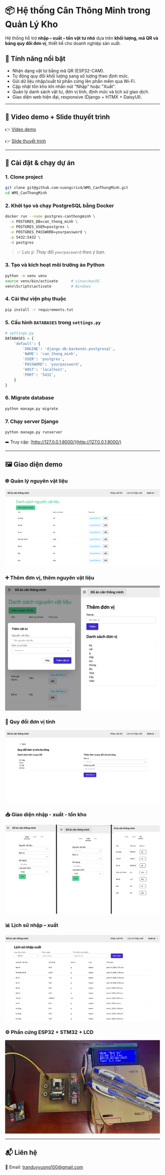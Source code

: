 
# 📦 Hệ thống Cân Thông Minh trong Quản Lý Kho

Hệ thống hỗ trợ **nhập – xuất – tồn vật tư nhỏ** dựa trên **khối lượng, mã QR và bảng quy đổi đơn vị**, thiết kế cho doanh nghiệp sản xuất.

## 🔧 Tính năng nổi bật

- Nhận dạng vật tư bằng mã QR (ESP32-CAM).
- Tự động quy đổi khối lượng sang số lượng theo định mức.
- Gửi dữ liệu nhập/xuất từ phần cứng lên phần mềm qua Wi-Fi.
- Cập nhật tồn kho khi nhấn nút "Nhập" hoặc "Xuất".
- Quản lý danh sách vật tư, đơn vị tính, định mức và lịch sử giao dịch.
- Giao diện web hiện đại, responsive (Django + HTMX + DaisyUI).

---

## 📁 Video demo + Slide thuyết trình

👉 [Video demo](https://youtu.be/WrR_3SLUhm0)

👉 [Slide thuyết trình](https://1drv.ms/p/c/4627f3b13782d18f/EXAzNbkM-zZAh2r_2sI05fQBQBYqsEpl8ezFf2hHgqkfBw?e=lMKPtU)

---

## 🚀 Cài đặt & chạy dự án

### 1. Clone project

```bash
git clone git@github.com:vuongcris4/WMS_CanThongMinh.git
cd WMS_CanThongMinh
````

### 2. Khởi tạo và chạy PostgreSQL bằng Docker

```bash
docker run --name postgres-canthongminh \
  -e POSTGRES_DB=can_thong_minh \
  -e POSTGRES_USER=postgres \
  -e POSTGRES_PASSWORD=yourpassword \
  -p 5432:5432 \
  -d postgres
```

> ✅ *Lưu ý: Thay đổi `yourpassword` theo ý bạn.*

### 3. Tạo và kích hoạt môi trường ảo Python

```bash
python -m venv venv
source venv/bin/activate      # Linux/macOS
venv\Scripts\activate         # Windows
```

### 4. Cài thư viện phụ thuộc

```bash
pip install -r requirements.txt
```

### 5. Cấu hình `DATABASES` trong `settings.py`

```python
# settings.py
DATABASES = {
    'default': {
        'ENGINE': 'django.db.backends.postgresql',
        'NAME': 'can_thong_minh',
        'USER': 'postgres',
        'PASSWORD': 'yourpassword',
        'HOST': 'localhost',
        'PORT': '5432',
    }
}
```

### 6. Migrate database

```bash
python manage.py migrate
```

### 7. Chạy server Django

```bash
python manage.py runserver
```

➡️ Truy cập: [http://127.0.0.1:8000/](http://127.0.0.1:8000/)

---

## 🖼 Giao diện demo

### 🌐 Quản lý nguyên vật liệu

![Quản lý nguyên vật liệu](demo_images/material_list.png)

### ➕ Thêm đơn vị, thêm nguyên vật liệu

![Thêm thông tin](demo_images/don_vi_nvl.png)

### 🔁 Quy đổi đơn vị tính

![Quy đổi đơn vị](demo_images/unit_conversion.png)

### 📥 Giao diện nhập - xuất - tồn kho

![Nhập kho](demo_images/nhap_xuat_ton.png)

### 📊 Lịch sử nhập – xuất

![Lịch sử nhập xuất](demo_images/history_table.png)

### ⚙️ Phần cứng ESP32 + STM32 + LCD

![Phần cứng hệ thống](demo_images/hardware.jpeg)

---

## 📬 Liên hệ

📧 Email: [tranduyvuong100@gmail.com](mailto:tranduyvuong100@gmail.com)

